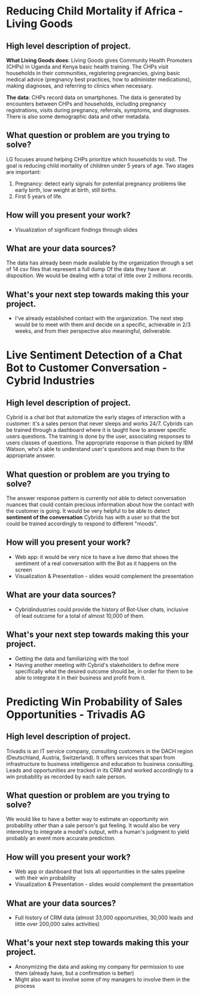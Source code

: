 # Reducing Child Mortality if Africa - Living Goods
## High level description of project.
**What Living Goods does**: Living Goods gives Community Health Promoters (CHPs) in Uganda and Kenya basic health training. The CHPs visit households in their communities, registering pregnancies, giving basic medical advice (pregnancy best practices, how to administer medications), making diagnoses, and referring to clinics when necessary.

**The data**: CHPs record data on smartphones. The data is generated by encounters between CHPs and households, including pregnancy registrations, visits during pregnancy, referrals, symptoms, and diagnoses. There is also some demographic data and other metadata.
## What question or problem are you trying to solve?
LG focuses around helping CHPs prioritize which households to visit.
The goal is reducing child mortality of children under 5 years of age.
Two stages are important:
 1. Pregnancy: detect early signals for potential pregnancy problems like early birth, low weight at birth, still births.
 2. First 5 years of life.
## How will you present your work?
  - Visualization of significant findings through slides
## What are your data sources?
The data has already been made available by the organization through a set of 14 csv files that represent a full dump
Of the data they have at disposition. We would be dealing with a total of little over 2 millions records.
## What's your next step towards making this your project.
  - I've already established contact with the organization. The next step would be to meet with them and decide on a specific, achievable in 2/3 weeks, and from their perspective also meaningful, deliverable.


# Live Sentiment Detection of a Chat Bot to Customer Conversation - Cybrid Industries
## High level description of project.
Cybrid is a chat bot that automatize the early stages of interaction with a customer: it's a sales person that never sleeps and works 24/7. Cybrids can be trained through a dashboard where it is taught how to answer specific users questions.
The training is done by the user, associating responses to users classes of questions. The appropriate response is than picked by IBM Watson, who's able to understand user's questions and map them to the appropriate answer.
## What question or problem are you trying to solve?
The answer response pattern is currently not able to detect conversation nuances that could contain precious information about how the contact with the customer is going.
It would be very helpful to be able to detect **sentiment of the conversation** Cybrids has with a user so that the bot could be trained accordingly to respond to different "moods".
## How will you present your work?
  - Web app: it would be very nice to have a live demo that shows the sentiment of a real conversation with the Bot as it happens on the screen
  - Visualization & Presentation - slides would complement the presentation
## What are your data sources?
  - Cybridindustries could provide the history of Bot-User chats, inclusive of lead outcome for a total of almost 10,000 of them.
## What's your next step towards making this your project.
  - Getting the data and familiarizing with the tool
  - Having another meeting with Cybrid's stakeholders to define more specifically what the desired outcome should be, in order for them to be able to integrate it in their business and profit from it.


# Predicting Win Probability of Sales Opportunities - Trivadis AG
## High level description of project.
Trivadis is an IT service company, consulting customers in the DACH region (Deutschland, Austria, Switzerland).
It offers services that span from infrastructure to business intelligence and education to business consulting.
Leads and opportunities are tracked in its CRM and worked accordingly to a win probability as recorded by each sale person.
## What question or problem are you trying to solve?
We would like to have a better way to estimate an opportunity win probability other than a sale person's gut feeling.
It would also be very interesting to integrate a model's output, with a human's judgment to yield probably an event more accurate prediction.
## How will you present your work?
  - Web app or dashboard that lists all opportunities in the sales pipeline with their win probability
  - Visualization & Presentation - slides would complement the presentation
## What are your data sources?
  - Full history of CRM data (almost 33,000 opportunities, 30,000 leads and little over 200,000 sales activities)
## What's your next step towards making this your project.
  - Anonymizing the data and asking my company for permission to use them (already have, but a confirmation is better)
  - Might also want to involve some of my managers to involve them in the process
